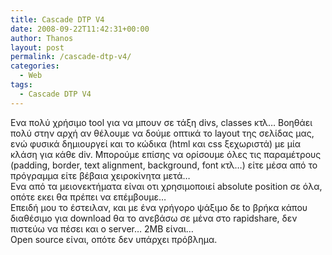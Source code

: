 ```yaml
---
title: Cascade DTP V4
date: 2008-09-22T11:42:31+00:00
author: Thanos
layout: post
permalink: /cascade-dtp-v4/
categories:
  - Web
tags:
  - Cascade DTP V4
---
```

Ενα πολύ χρήσιμο tool για να μπουν σε τάξη divs, classes κτλ… Βοηθάει πολύ στην αρχή αν θέλουμε να δούμε οπτικά το layout της σελίδας μας, ενώ φυσικά δημιουργεί και το κώδικα (html και css ξεχωριστά) με μία κλάση για κάθε div. Μπορούμε επίσης να ορίσουμε όλες τις παραμέτρους (padding, border, text alignment, background, font κτλ…) είτε μέσα από το πρόγραμμα είτε βέβαια χειροκίνητα μετά…  
Ενα από τα μειονεκτήματα είναι οτι χρησιμοποιεί absolute position σε όλα, οπότε εκει θα πρέπει να επέμβουμε…  
Επειδή μου το έστειλαν, και με ένα γρήγορο ψάξιμο δε to βρήκα κάπου διαθέσιμο για download θα το ανεβάσω σε μένα στο rapidshare, δεν πιστεύω να πέσει και ο server… 2MB είναι…  
Open source είναι, οπότε δεν υπάρχει πρόβλημα. 
